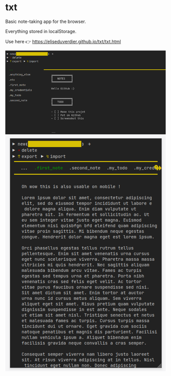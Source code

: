 # txt

Basic note-taking app for the browser.

Everything stored in localStorage.

Use here 👉 https://eliseduverdier.github.io/txt/txt.html

![](_doc/desktop.png)
![](_doc/mobile.png)